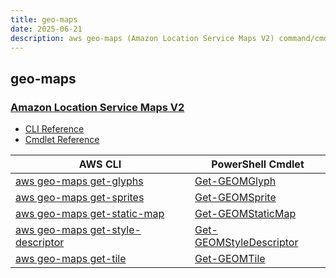 ```yaml
---
title: geo-maps
date: 2025-06-21
description: aws geo-maps (Amazon Location Service Maps V2) command/cmdlet list.
---
```


## geo-maps

### [Amazon Location Service Maps V2](https://aws.amazon.com/location/)

* [CLI Reference](https://awscli.amazonaws.com/v2/documentation/api/latest/reference/geo-maps/index.html)
* [Cmdlet Reference](https://docs.aws.amazon.com/powershell/latest/reference/items/GeoMaps_cmdlets.html)

|AWS CLI|PowerShell Cmdlet|
|----|----|
|[aws geo-maps get-glyphs](https://awscli.amazonaws.com/v2/documentation/api/latest/reference/geo-maps/get-glyphs.html)|[Get-GEOMGlyph](https://docs.aws.amazon.com/powershell/latest/reference/items/Get-GEOMGlyph.html)|
|[aws geo-maps get-sprites](https://awscli.amazonaws.com/v2/documentation/api/latest/reference/geo-maps/get-sprites.html)|[Get-GEOMSprite](https://docs.aws.amazon.com/powershell/latest/reference/items/Get-GEOMSprite.html)|
|[aws geo-maps get-static-map](https://awscli.amazonaws.com/v2/documentation/api/latest/reference/geo-maps/get-static-map.html)|[Get-GEOMStaticMap](https://docs.aws.amazon.com/powershell/latest/reference/items/Get-GEOMStaticMap.html)|
|[aws geo-maps get-style-descriptor](https://awscli.amazonaws.com/v2/documentation/api/latest/reference/geo-maps/get-style-descriptor.html)|[Get-GEOMStyleDescriptor](https://docs.aws.amazon.com/powershell/latest/reference/items/Get-GEOMStyleDescriptor.html)|
|[aws geo-maps get-tile](https://awscli.amazonaws.com/v2/documentation/api/latest/reference/geo-maps/get-tile.html)|[Get-GEOMTile](https://docs.aws.amazon.com/powershell/latest/reference/items/Get-GEOMTile.html)|

